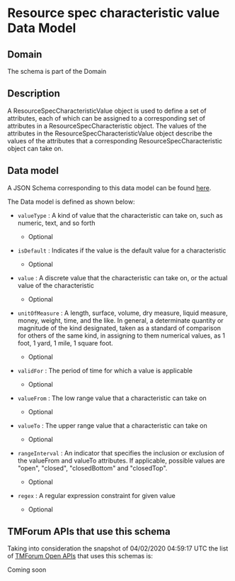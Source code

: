 # Resource spec characteristic value Data Model

## Domain

The  schema is part of the  Domain

## Description

A ResourceSpecCharacteristicValue object is used to define a set of attributes, each of which can be assigned to a corresponding set of attributes in a ResourceSpecCharacteristic object. The values of the attributes in the ResourceSpecCharacteristicValue object describe the values of the attributes that a corresponding ResourceSpecCharacteristic object can take on.

## Data model

A JSON Schema corresponding to this data model can be found
[here](https://github.com/tmforum-rand/schemas/blob/candidates/Resource/ResourceSpecCharacteristicValue.schema.json).

The Data model is defined as shown below:

- `valueType` : A kind of value that the characteristic can take on, such as numeric, text, and so forth

  - Optional


- `isDefault` : Indicates if the value is the default value for a characteristic

  - Optional


- `value` : A discrete value that the characteristic can take on, or the actual value of the characteristic

  - Optional


- `unitOfMeasure` : A length, surface, volume, dry measure, liquid measure, money, weight, time, and the like. In general, a determinate quantity or magnitude of the kind designated, taken as a standard of comparison for others of the same kind, in assigning to them numerical values, as 1 foot, 1 yard, 1 mile, 1 square foot.

  - Optional


- `validFor` : The period of time for which a value is applicable

  - Optional


- `valueFrom` : The low range value that a characteristic can take on

  - Optional


- `valueTo` : The upper range value that a characteristic can take on

  - Optional


- `rangeInterval` : An indicator that specifies the inclusion or exclusion of the valueFrom and valueTo attributes. If applicable, possible values are &quot;open&quot;, &quot;closed&quot;, &quot;closedBottom&quot; and &quot;closedTop&quot;.

  - Optional


- `regex` : A regular expression constraint for given value

  - Optional






## TMForum APIs that use this schema

Taking into consideration the snapshot of 04/02/2020 04:59:17 UTC the list of [TMForum Open APIs](https://www.tmforum.org/open-apis/) that uses this schemas is:

Coming soon